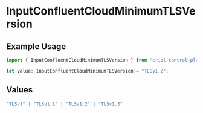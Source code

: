 # InputConfluentCloudMinimumTLSVersion

## Example Usage

```typescript
import { InputConfluentCloudMinimumTLSVersion } from "cribl-control-plane/models";

let value: InputConfluentCloudMinimumTLSVersion = "TLSv1.2";
```

## Values

```typescript
"TLSv1" | "TLSv1.1" | "TLSv1.2" | "TLSv1.3"
```